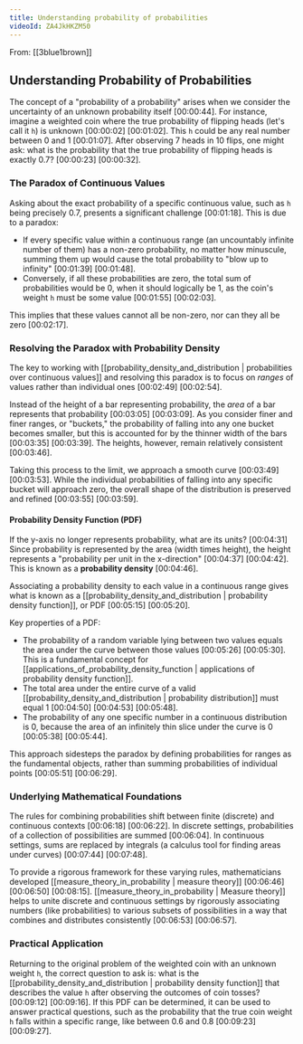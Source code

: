 ```yaml
---
title: Understanding probability of probabilities
videoId: ZA4JkHKZM50
---
```


From: [[3blue1brown]] <br/> 
## Understanding Probability of Probabilities

The concept of a "probability of a probability" arises when we consider the uncertainty of an unknown probability itself <a class="yt-timestamp" data-t="00:00:44">[00:00:44]</a>. For instance, imagine a weighted coin where the true probability of flipping heads (let's call it `h`) is unknown <a class="yt-timestamp" data-t="00:00:02">[00:00:02]</a> <a class="yt-timestamp" data-t="00:01:02">[00:01:02]</a>. This `h` could be any real number between 0 and 1 <a class="yt-timestamp" data-t="00:01:07">[00:01:07]</a>. After observing 7 heads in 10 flips, one might ask: what is the probability that the true probability of flipping heads is exactly 0.7? <a class="yt-timestamp" data-t="00:00:23">[00:00:23]</a> <a class="yt-timestamp" data-t="00:00:32">[00:00:32]</a>.

### The Paradox of Continuous Values

Asking about the exact probability of a specific continuous value, such as `h` being precisely 0.7, presents a significant challenge <a class="yt-timestamp" data-t="00:01:18">[00:01:18]</a>. This is due to a paradox:
*   If every specific value within a continuous range (an uncountably infinite number of them) has a non-zero probability, no matter how minuscule, summing them up would cause the total probability to "blow up to infinity" <a class="yt-timestamp" data-t="00:01:39">[00:01:39]</a> <a class="yt-timestamp" data-t="00:01:48">[00:01:48]</a>.
*   Conversely, if all these probabilities are zero, the total sum of probabilities would be 0, when it should logically be 1, as the coin's weight `h` must be some value <a class="yt-timestamp" data-t="00:01:55">[00:01:55]</a> <a class="yt-timestamp" data-t="00:02:03">[00:02:03]</a>.

This implies that these values cannot all be non-zero, nor can they all be zero <a class="yt-timestamp" data-t="00:02:17">[00:02:17]</a>.

### Resolving the Paradox with Probability Density

The key to working with [[probability_density_and_distribution | probabilities over continuous values]] and resolving this paradox is to focus on *ranges* of values rather than individual ones <a class="yt-timestamp" data-t="00:02:49">[00:02:49]</a> <a class="yt-timestamp" data-t="00:02:54">[00:02:54]</a>.

Instead of the height of a bar representing probability, the *area* of a bar represents that probability <a class="yt-timestamp" data-t="00:03:05">[00:03:05]</a> <a class="yt-timestamp" data-t="00:03:09">[00:03:09]</a>. As you consider finer and finer ranges, or "buckets," the probability of falling into any one bucket becomes smaller, but this is accounted for by the thinner width of the bars <a class="yt-timestamp" data-t="00:03:35">[00:03:35]</a> <a class="yt-timestamp" data-t="00:03:39">[00:03:39]</a>. The heights, however, remain relatively consistent <a class="yt-timestamp" data-t="00:03:46">[00:03:46]</a>.

Taking this process to the limit, we approach a smooth curve <a class="yt-timestamp" data-t="00:03:49">[00:03:49]</a> <a class="yt-timestamp" data-t="00:03:53">[00:03:53]</a>. While the individual probabilities of falling into any specific bucket will approach zero, the overall shape of the distribution is preserved and refined <a class="yt-timestamp" data-t="00:03:55">[00:03:55]</a> <a class="yt-timestamp" data-t="00:03:59">[00:03:59]</a>.

#### Probability Density Function (PDF)

If the y-axis no longer represents probability, what are its units? <a class="yt-timestamp" data-t="00:04:31">[00:04:31]</a> Since probability is represented by the area (width times height), the height represents a "probability per unit in the x-direction" <a class="yt-timestamp" data-t="00:04:37">[00:04:37]</a> <a class="yt-timestamp" data-t="00:04:42">[00:04:42]</a>. This is known as a **probability density** <a class="yt-timestamp" data-t="00:04:46">[00:04:46]</a>.

Associating a probability density to each value in a continuous range gives what is known as a [[probability_density_and_distribution | probability density function]], or PDF <a class="yt-timestamp" data-t="00:05:15">[00:05:15]</a> <a class="yt-timestamp" data-t="00:05:20">[00:05:20]</a>.

Key properties of a PDF:
*   The probability of a random variable lying between two values equals the area under the curve between those values <a class="yt-timestamp" data-t="00:05:26">[00:05:26]</a> <a class="yt-timestamp" data-t="00:05:30">[00:05:30]</a>. This is a fundamental concept for [[applications_of_probability_density_function | applications of probability density function]].
*   The total area under the entire curve of a valid [[probability_density_and_distribution | probability distribution]] must equal 1 <a class="yt-timestamp" data-t="00:04:50">[00:04:50]</a> <a class="yt-timestamp" data-t="00:04:53">[00:04:53]</a> <a class="yt-timestamp" data-t="00:05:48">[00:05:48]</a>.
*   The probability of any one specific number in a continuous distribution is 0, because the area of an infinitely thin slice under the curve is 0 <a class="yt-timestamp" data-t="00:05:38">[00:05:38]</a> <a class="yt-timestamp" data-t="00:05:44">[00:05:44]</a>.

This approach sidesteps the paradox by defining probabilities for ranges as the fundamental objects, rather than summing probabilities of individual points <a class="yt-timestamp" data-t="00:05:51">[00:05:51]</a> <a class="yt-timestamp" data-t="00:06:29">[00:06:29]</a>.

### Underlying Mathematical Foundations

The rules for combining probabilities shift between finite (discrete) and continuous contexts <a class="yt-timestamp" data-t="00:06:18">[00:06:18]</a> <a class="yt-timestamp" data-t="00:06:22">[00:06:22]</a>. In discrete settings, probabilities of a collection of possibilities are summed <a class="yt-timestamp" data-t="00:06:04">[00:06:04]</a>. In continuous settings, sums are replaced by integrals (a calculus tool for finding areas under curves) <a class="yt-timestamp" data-t="00:07:44">[00:07:44]</a> <a class="yt-timestamp" data-t="00:07:48">[00:07:48]</a>.

To provide a rigorous framework for these varying rules, mathematicians developed [[measure_theory_in_probability | measure theory]] <a class="yt-timestamp" data-t="00:06:46">[00:06:46]</a> <a class="yt-timestamp" data-t="00:06:50">[00:06:50]</a> <a class="yt-timestamp" data-t="00:08:15">[00:08:15]</a>. [[measure_theory_in_probability | Measure theory]] helps to unite discrete and continuous settings by rigorously associating numbers (like probabilities) to various subsets of possibilities in a way that combines and distributes consistently <a class="yt-timestamp" data-t="00:06:53">[00:06:53]</a> <a class="yt-timestamp" data-t="00:06:57">[00:06:57]</a>.

### Practical Application

Returning to the original problem of the weighted coin with an unknown weight `h`, the correct question to ask is: what is the [[probability_density_and_distribution | probability density function]] that describes the value `h` after observing the outcomes of coin tosses? <a class="yt-timestamp" data-t="00:09:12">[00:09:12]</a> <a class="yt-timestamp" data-t="00:09:16">[00:09:16]</a>. If this PDF can be determined, it can be used to answer practical questions, such as the probability that the true coin weight `h` falls within a specific range, like between 0.6 and 0.8 <a class="yt-timestamp" data-t="00:09:23">[00:09:23]</a> <a class="yt-timestamp" data-t="00:09:27">[00:09:27]</a>.